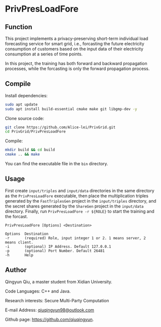 # PrivPresLoadFore

## Function

This project implements a privacy-preserving short-term individual load forecasting service for smart grid, i.e., forcasting the future electricity consumption of customers based on the input data of their electricity consumption at a series of time points.

In this project, the training has both forward and backward propagation processes, while the forcasting is only the forward propagation process.

## Compile

Install dependencies:

```bash
sudo apt update
sudo apt install build-essential cmake make git libgmp-dev -y
```

Clone source code:

```bash
git clone https://github.com/Alice-lei/PrivGrid.git
cd PrivGrid/PrivPresLoadFore
```

Compile:

```bash
mkdir build && cd build
cmake .. && make
```

You can find the executable file in the `bin` directory.

## Usage

First create `input/triples` and `input/data` directories in the same directory as the `PrivPresLoadFore` executable, then place the multiplication triples generated by the `FastTriplesGen` project in the `input/triples` directory, and the secret shares generated by the `ShareGen` project in the `input/data` directory. Finally, run `PrivPresLoadFore -r ${ROLE}` to start the training and the forcast.

```
PrivPresLoadFore [Options] <Destination>

Options  Destination
-r       (required) Role, input integer 1 or 2. 1 means server, 2 means client.
-i       (optional) IP Address. Default 127.0.0.1
-p       (optional) Port Number. Default 26481
-h       Help
```

## Author

Qingyun Qiu, a master student from Xidian University. 

Code Languages: C++ and Java.

Research interests: Secure Multi-Party Computation

E-mail Address: qiuqingyun98@outlook.com  

Github page: https://github.com/qiuqingyun.
